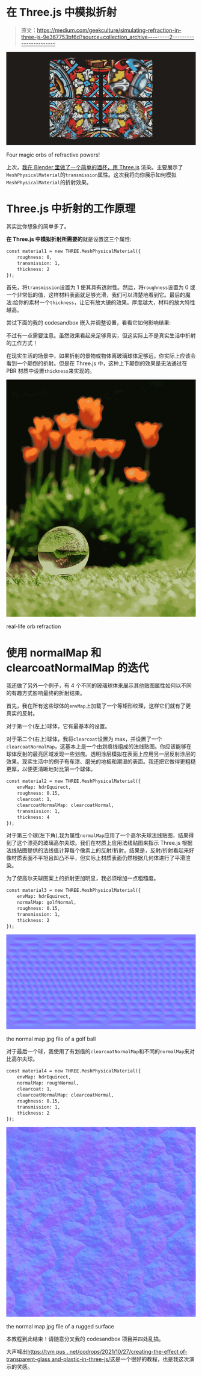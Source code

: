 # 在 Three.js 中模拟折射

> 原文：<https://medium.com/geekculture/simulating-refraction-in-three-js-9e367753bf6d?source=collection_archive---------2----------------------->

![](img/783eff6ac7afbba2b73cc6935a4df78b.png)

Four magic orbs of refractive powers!

上次，[我在 Blender 里做了一个简单的酒杯，用 Three.js](/geekculture/using-three-js-to-create-a-crystal-clear-wine-glass-e2e2d1f64c6) 渲染。主要展示了`MeshPhysicalMaterial`的`transmission`属性。这次我将向你展示如何模拟`MeshPhysicalMaterial`的折射效果。

# Three.js 中折射的工作原理

其实比你想象的简单多了。

**在 Three.js 中模拟折射所需要的**就是设置这三个属性:

```
const material1 = new THREE.MeshPhysicalMaterial({
    roughness: 0,
    transmission: 1,
    thickness: 2
});
```

首先，将`transmission`设置为 1 使其具有透射性。然后，将`roughness`设置为 0 或一个非常低的值，这样材料表面就足够光滑，我们可以清楚地看到它。最后的魔法:给你的素材一个`thickness`，让它有放大镜的效果。厚度越大，材料的放大特性越高。

尝试下面的我的 codesandbox 嵌入并调整设置，看看它如何影响结果:

不过有一点需要注意。虽然效果看起来足够真实，但这实际上不是真实生活中折射的工作方式！

在现实生活的场景中，如果折射的景物或物体离玻璃球体足够远，你实际上应该会看到一个颠倒的折射。但是在 Three.js 中，这种上下颠倒的效果是无法通过在 PBR 材质中设置`thickness`来实现的。

![](img/c8e31f55544d22c2da83d0aaf6c79f18.png)

real-life orb refraction

# 使用 normalMap 和 clearcoatNormalMap 的迭代

我还做了另外一个例子，有 4 个不同的玻璃球体来展示其他贴图属性如何以不同的有趣方式影响最终的折射结果。

首先，我在所有这些球体的`envMap`上加载了一个等矩形纹理，这样它们就有了更真实的反射。

对于第一个(左上)球体，它有最基本的设置。

对于第二个(右上)球体，我将`clearcoat`设置为 max，并设置了一个`clearcoatNormalMap`，这基本上是一个由划痕线组成的法线贴图。你应该能够在球体反射的最亮区域发现一些划痕。透明涂层模拟在表面上应用另一层反射涂层的效果。现实生活中的例子有车漆、磨光的地板和潮湿的表面。我还把它做得更粗糙更厚，以便更清晰地对比第一个球体。

```
const material2 = new THREE.MeshPhysicalMaterial({
    envMap: hdrEquirect,
    roughness: 0.15,
    clearcoat: 1,
    clearcoatNormalMap: clearcoatNormal,
    transmission: 1,
    thickness: 4
});
```

对于第三个球(左下角),我为属性`normalMap`应用了一个高尔夫球法线贴图，结果得到了这个漂亮的玻璃高尔夫球。我们在材质上应用法线贴图来指示 Three.js 根据法线贴图提供的法线值计算每个像素上的反射/折射。结果是，反射/折射看起来好像材质表面不平坦且凹凸不平，但实际上材质表面仍然根据几何体进行了平滑渲染。

为了使高尔夫球图案上的折射更加明显，我必须增加一点粗糙度。

```
const material3 = new THREE.MeshPhysicalMaterial({
    envMap: hdrEquirect,
    normalMap: golfNormal,
    roughness: 0.15,
    transmission: 1,
    thickness: 2
});
```

![](img/d800e5f364a041dae5332d92a63e29f8.png)

the normal map jpg file of a golf ball

对于最后一个球，我使用了有划痕的`clearcoatNormalMap`和不同的`normalMap`来对比高尔夫球。

```
const material4 = new THREE.MeshPhysicalMaterial({
    envMap: hdrEquirect,
    normalMap: roughNormal,
    clearcoat: 1,
    clearcoatNormalMap: clearcoatNormal,
    roughness: 0.15,
    transmission: 1,
    thickness: 2
});
```

![](img/8440e4bfa20108a4a7947438f218dd96.png)

the normal map jpg file of a rugged surface

本教程到此结束！请随意分叉我的 codesandbox 项目并四处乱搞。

大声喊出[https://tym pus . net/codrops/2021/10/27/creating-the-effect of-transparent-glass and-plastic-in-three-js/](https://tympanus.net/codrops/2021/10/27/creating-the-effect-of-transparent-glass-and-plastic-in-three-js/)这是一个很好的教程，也是我这次演示的灵感。